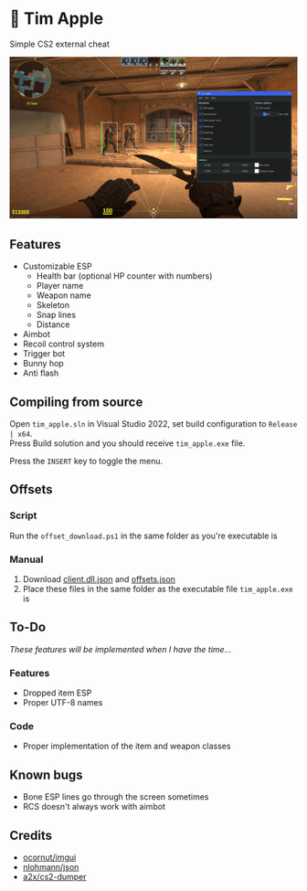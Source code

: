 # :apple: Tim Apple
Simple CS2 external cheat

![Preview](screenshots/preview.png)

## Features
- Customizable ESP
	- Health bar (optional HP counter with numbers)
	- Player name
	- Weapon name
	- Skeleton
	- Snap lines
	- Distance
- Aimbot
- Recoil control system
- Trigger bot
- Bunny hop
- Anti flash

## Compiling from source
Open `tim_apple.sln` in Visual Studio 2022, set build configuration to `Release | x64`.      
Press Build solution and you should receive `tim_apple.exe` file.      

Press the `INSERT` key to toggle the menu.

## Offsets
### Script 
Run the `offset_download.ps1` in the same folder as you're executable is
### Manual
1. Download [client.dll.json](https://github.com/a2x/cs2-dumper/blob/main/generated/client.dll.json) and [offsets.json](https://github.com/a2x/cs2-dumper/blob/main/generated/offsets.json)    
2. Place these files in the same folder as the executable file `tim_apple.exe` is     

## To-Do
*These features will be implemented when I have the time...*
### Features
- Dropped item ESP
- Proper UTF-8 names
### Code
- Proper implementation of the item and weapon classes

## Known bugs
- Bone ESP lines go through the screen sometimes
- RCS doesn't always work with aimbot

## Credits
- [ocornut/imgui](https://github.com/ocornut/imgui)
- [nlohmann/json](https://github.com/nlohmann/json)
- [a2x/cs2-dumper](https://github.com/a2x/cs2-dumper)
